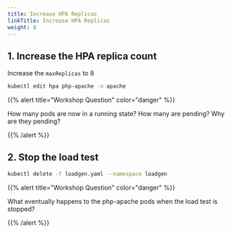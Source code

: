 ```yaml
---
title: Increase HPA Replicas
linkTitle: Increase HPA Replicas
weight: 8
---
```


## 1. Increase the HPA replica count

Increase the `maxReplicas` to 8

``` bash
kubectl edit hpa php-apache -n apache
```

{{% alert title="Workshop Question" color="danger" %}}

How many pods are now in a running state? How many are pending? Why are they pending?

{{% /alert %}}

## 2. Stop the load test

``` bash
kubectl delete -f loadgen.yaml --namespace loadgen
```

{{% alert title="Workshop Question" color="danger" %}}

What eventually happens to the php-apache pods when the load test is stopped?

{{% /alert %}}
